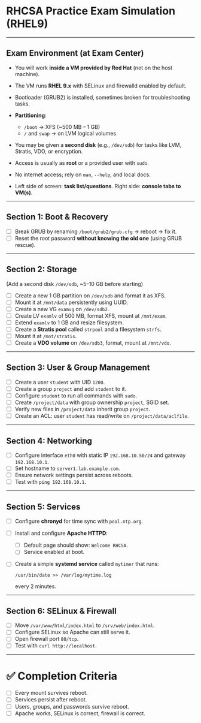 # RHCSA Practice Exam Simulation (RHEL9)

---

## Exam Environment (at Exam Center)

* You will work **inside a VM provided by Red Hat** (not on the host machine).
* The VM runs **RHEL 9.x** with SELinux and firewalld enabled by default.
* Bootloader (GRUB2) is installed, sometimes broken for troubleshooting tasks.
* **Partitioning**:

  * `/boot` → XFS (\~500 MB – 1 GB)
  * `/` and `swap` → on LVM logical volumes
* You may be given a **second disk** (e.g., `/dev/sdb`) for tasks like LVM, Stratis, VDO, or encryption.
* Access is usually as **root** or a provided user with `sudo`.
* No internet access; rely on `man`, `--help`, and local docs.
* Left side of screen: **task list/questions**. Right side: **console tabs to VM(s)**.

---

## Section 1: Boot & Recovery

* [ ] Break GRUB by renaming `/boot/grub2/grub.cfg` → reboot → fix it.
* [ ] Reset the root password **without knowing the old one** (using GRUB rescue).

---

## Section 2: Storage

(Add a second disk `/dev/sdb`, \~5–10 GB before starting)

* [ ] Create a new 1 GB partition on `/dev/sdb` and format it as XFS.
* [ ] Mount it at `/mnt/data` persistently using UUID.
* [ ] Create a new VG `examvg` on `/dev/sdb2`.
* [ ] Create LV `examlv` of 500 MB, format XFS, mount at `/mnt/exam`.
* [ ] Extend `examlv` to 1 GB and resize filesystem.
* [ ] Create a **Stratis pool** called `strpool` and a filesystem `strfs`.
* [ ] Mount it at `/mnt/stratis`.
* [ ] Create a **VDO volume** on `/dev/sdb3`, format, mount at `/mnt/vdo`.

---

## Section 3: User & Group Management

* [ ] Create a user `student` with UID `1200`.
* [ ] Create a group `project` and add `student` to it.
* [ ] Configure `student` to run all commands with `sudo`.
* [ ] Create `/project/data` with group ownership `project`, SGID set.
* [ ] Verify new files in `/project/data` inherit group `project`.
* [ ] Create an ACL: user `student` has read/write on `/project/data/aclfile`.

---

## Section 4: Networking

* [ ] Configure interface `eth0` with static IP `192.168.10.50/24` and gateway `192.168.10.1`.
* [ ] Set hostname to `server1.lab.example.com`.
* [ ] Ensure network settings persist across reboots.
* [ ] Test with `ping 192.168.10.1`.

---

## Section 5: Services

* [ ] Configure **chronyd** for time sync with `pool.ntp.org`.
* [ ] Install and configure **Apache HTTPD**:

  * [ ] Default page should show: `Welcome RHCSA`.
  * [ ] Service enabled at boot.
* [ ] Create a simple **systemd service** called `mytimer` that runs:

  ```
  /usr/bin/date >> /var/log/mytime.log
  ```

  every 2 minutes.

---

## Section 6: SELinux & Firewall

* [ ] Move `/var/www/html/index.html` to `/srv/web/index.html`.
* [ ] Configure SELinux so Apache can still serve it.
* [ ] Open firewall port `80/tcp`.
* [ ] Test with `curl http://localhost`.

---

# ✅ Completion Criteria

* [ ] Every mount survives reboot.
* [ ] Services persist after reboot.
* [ ] Users, groups, and passwords survive reboot.
* [ ] Apache works, SELinux is correct, firewall is correct.
